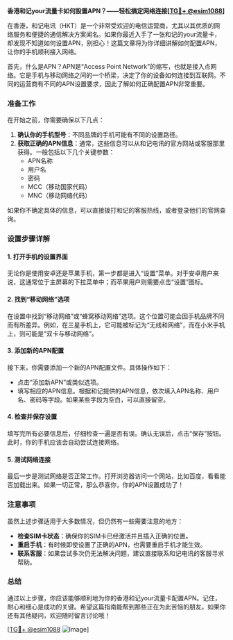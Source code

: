 **香港和记your流量卡如何設置APN？——轻松搞定网络连接[[TG💪+ @esim1088](https://t.me/s/esim1088)]**

在香港，和记电讯（HKT）是一个非常受欢迎的电信运营商，尤其以其优质的网络服务和便捷的通信解决方案闻名。如果你最近入手了一张和记的your流量卡，却发现不知道如何设置APN，别担心！这篇文章将为你详细讲解如何配置APN，让你的手机顺利接入网络。

首先，什么是APN？APN是“Access Point Network”的缩写，也就是接入点网络。它是手机与移动网络之间的一个桥梁，决定了你的设备如何连接到互联网。不同的运营商有不同的APN设置要求，因此了解如何正确配置APN非常重要。

### 准备工作

在开始之前，你需要确保以下几点：

1. **确认你的手机型号**：不同品牌的手机可能有不同的设置路径。
2. **获取正确的APN信息**：通常，这些信息可以从和记电讯的官方网站或客服那里获得。一般包括以下几个关键参数：
   - APN名称
   - 用户名
   - 密码
   - MCC（移动国家代码）
   - MNC（移动网络代码）

如果你不确定具体的信息，可以直接拨打和记的客服热线，或者登录他们的官网查询。

### 设置步骤详解

#### 1. 打开手机的设置界面

无论你是使用安卓还是苹果手机，第一步都是进入“设置”菜单。对于安卓用户来说，这通常位于主屏幕的下拉菜单中；而苹果用户则需要点击“设置”图标。

#### 2. 找到“移动网络”选项

在设置中找到“移动网络”或“蜂窝移动网络”选项。这个位置可能会因手机品牌不同而有所差异。例如，在三星手机上，它可能被标记为“无线和网络”，而在小米手机上，则可能是“双卡与移动网络”。

#### 3. 添加新的APN配置

接下来，你需要添加一个新的APN配置文件。具体操作如下：

- 点击“添加新APN”或类似选项。
- 填写相应的APN信息。根据和记提供的APN信息，依次填入APN名称、用户名、密码等字段。如果某些字段为空白，可以直接留空。

#### 4. 检查并保存设置

填写完所有必要信息后，仔细检查一遍是否有误。确认无误后，点击“保存”按钮。此时，你的手机应该会自动尝试连接网络。

#### 5. 测试网络连接

最后一步是测试网络是否正常工作。打开浏览器访问一个网站，比如百度，看看能否加载出来。如果一切正常，那么恭喜你，你的APN设置成功了！

### 注意事项

虽然上述步骤适用于大多数情况，但仍然有一些需要注意的地方：

- **检查SIM卡状态**：确保你的SIM卡已经激活并且插入正确的位置。
- **重启手机**：有时候即使设置了正确的APN，也需要重启手机才能生效。
- **联系客服**：如果尝试多次仍无法解决问题，建议直接联系和记电讯的客服寻求帮助。

### 总结

通过以上步骤，你应该能够顺利地为你的香港和记your流量卡配置APN。记住，耐心和细心是成功的关键。希望这篇指南能帮到那些正在为此苦恼的朋友。如果你还有其他疑问，欢迎随时留言讨论哦！

[[TG💪+ @esim1088](https://t.me/s/esim1088) ![Image](https://i.postimg.cc/4NQfJmqS/Snipaste-2025-05-13-00-14-12.png)]
